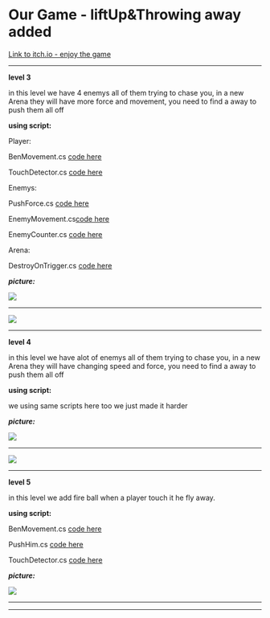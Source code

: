 # Our Game - liftUp&Throwing away added
[Link to itch.io - enjoy the game](https://lba-universe.itch.io/babydragon-liftupthrowsaway)

---

**level 3**

in this level we have 4 enemys all of them trying to chase you, in a new Arena
they will have more force and movement, you need to find a away to push them all off

**using script:**

Player:

BenMovement.cs [code here](https://github.com/Lba-universe/3D_Push/blob/master/Assets/Scripts/Movers/BenMovement.cs)

TouchDetector.cs  [code here](https://github.com/Lba-universe/3D_Push/blob/master/Assets/Scripts/Collisions/TouchDetector.cs)

Enemys:

PushForce.cs [code here](https://github.com/Lba-universe/3D_Push/blob/master/Assets/Scripts/Attacks/PushForce.cs)

EnemyMovement.cs[code here](https://github.com/Lba-universe/3D_Push/blob/master/Assets/Scripts/AI/EnemyMovement.cs)

EnemyCounter.cs [code here](https://github.com/Lba-universe/3D_Push/blob/master/Assets/Scripts/AI/EnemyCounter.cs)


Arena:

DestroyOnTrigger.cs [code here](https://github.com/Lba-universe/3D_Push/blob/master/Assets/Scripts/Collisions/DestroyOnTrigger.cs)

***picture:***

![](https://github.com/Lba-universe/3D_Push/blob/master/pics/lvl%203.png)


---
![](https://github.com/Lba-universe/3D_Push/blob/master/pics/lvl%203-%20b.png)


---
**level 4**

in this level we have alot of enemys all of them trying to chase you, in a new Arena
they will have changing speed and force, you need to find a away to push them all off

**using script:**

we using same scripts here too we just made it harder

***picture:***

![](https://github.com/Lba-universe/3D_Push/blob/master/pics/lvl%204.png)


---
![](https://github.com/Lba-universe/3D_Push/blob/master/pics/lvl%204%20%20-b.png)


---

**level 5**

in this level we add fire ball when a player touch it he fly away.

**using script:**

BenMovement.cs [code here](https://github.com/Lba-universe/3D_Push/blob/master/Assets/Scripts/Movers/BenMovement.cs)

PushHim.cs  [code here](https://github.com/Lba-universe/3D_Push/blob/master/Assets/Scripts/Attacks/PushForce.cs)

TouchDetector.cs  [code here](https://github.com/Lba-universe/3D_Push/blob/master/Assets/Scripts/Collisions/TouchDetector.cs)

***picture:***

![](/pics/1.png)

---
---


